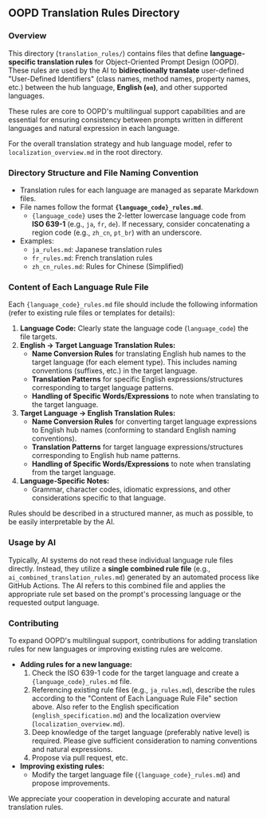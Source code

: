 ## OOPD Translation Rules Directory

### Overview

This directory (`translation_rules/`) contains files that define **language-specific translation rules** for Object-Oriented Prompt Design (OOPD). These rules are used by the AI to **bidirectionally translate** user-defined "User-Defined Identifiers" (class names, method names, property names, etc.) between the hub language, **English (`en`)**, and other supported languages.

These rules are core to OOPD's multilingual support capabilities and are essential for ensuring consistency between prompts written in different languages and natural expression in each language.

For the overall translation strategy and hub language model, refer to `localization_overview.md` in the root directory.

### Directory Structure and File Naming Convention

- Translation rules for each language are managed as separate Markdown files.
- File names follow the format **`{language_code}_rules.md`**.
  - `{language_code}` uses the 2-letter lowercase language code from **ISO 639-1** (e.g., `ja`, `fr`, `de`). If necessary, consider concatenating a region code (e.g., `zh_cn`, `pt_br`) with an underscore.
- Examples:
  - `ja_rules.md`: Japanese translation rules
  - `fr_rules.md`: French translation rules
  - `zh_cn_rules.md`: Rules for Chinese (Simplified)

### Content of Each Language Rule File

Each `{language_code}_rules.md` file should include the following information (refer to existing rule files or templates for details):

1. **Language Code:** Clearly state the language code (`language_code`) the file targets.
2. **English → Target Language Translation Rules:**
   - **Name Conversion Rules** for translating English hub names to the target language (for each element type). This includes naming conventions (suffixes, etc.) in the target language.
   - **Translation Patterns** for specific English expressions/structures corresponding to target language patterns.
   - **Handling of Specific Words/Expressions** to note when translating to the target language.
3. **Target Language → English Translation Rules:**
   - **Name Conversion Rules** for converting target language expressions to English hub names (conforming to standard English naming conventions).
   - **Translation Patterns** for target language expressions/structures corresponding to English hub name patterns.
   - **Handling of Specific Words/Expressions** to note when translating from the target language.
4. **Language-Specific Notes:**
   - Grammar, character codes, idiomatic expressions, and other considerations specific to that language.

Rules should be described in a structured manner, as much as possible, to be easily interpretable by the AI.

### Usage by AI

Typically, AI systems do not read these individual language rule files directly. Instead, they utilize a **single combined rule file** (e.g., `ai_combined_translation_rules.md`) generated by an automated process like GitHub Actions. The AI refers to this combined file and applies the appropriate rule set based on the prompt's processing language or the requested output language.

### Contributing

To expand OOPD's multilingual support, contributions for adding translation rules for new languages or improving existing rules are welcome.

- **Adding rules for a new language:**
  1. Check the ISO 639-1 code for the target language and create a `{language_code}_rules.md` file.
  2. Referencing existing rule files (e.g., `ja_rules.md`), describe the rules according to the "Content of Each Language Rule File" section above. Also refer to the English specification (`english_specification.md`) and the localization overview (`localization_overview.md`).
  3. Deep knowledge of the target language (preferably native level) is required. Please give sufficient consideration to naming conventions and natural expressions.
  4. Propose via pull request, etc.
- **Improving existing rules:**
  - Modify the target language file (`{language_code}_rules.md`) and propose improvements.

We appreciate your cooperation in developing accurate and natural translation rules.
